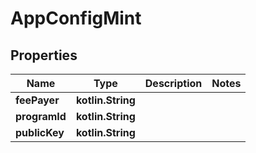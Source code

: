 
# AppConfigMint

## Properties
Name | Type | Description | Notes
------------ | ------------- | ------------- | -------------
**feePayer** | **kotlin.String** |  | 
**programId** | **kotlin.String** |  | 
**publicKey** | **kotlin.String** |  | 



